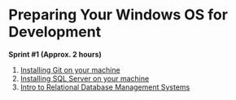 # Preparing Your Windows OS for Development
**Sprint #1 (Approx. 2 hours)**
1. [Installing Git on your machine](windows_install_git.md)
2. [Installing SQL Server on your machine](/windows_install_sql_server.md)
1. [Intro to Relational Database Management Systems](https://youtu.be/hvJa6wEgUEI)

